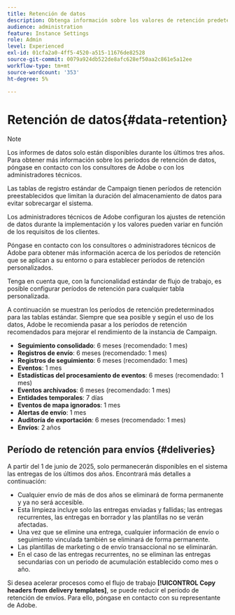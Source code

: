 ```yaml
---
title: Retención de datos
description: Obtenga información sobre los valores de retención predeterminados para las tablas estándar
audience: administration
feature: Instance Settings
role: Admin
level: Experienced
exl-id: 01cfa2a0-4ff5-4520-a515-11676de82528
source-git-commit: 0079a924db522de8afc628ef50aa2c861e5a12ee
workflow-type: tm+mt
source-wordcount: '353'
ht-degree: 5%

---
```


# Retención de datos{#data-retention}

>[!NOTE]
>
>Los informes de datos solo están disponibles durante los últimos tres años. Para obtener más información sobre los períodos de retención de datos, póngase en contacto con los consultores de Adobe o con los administradores técnicos.

Las tablas de registro estándar de Campaign tienen períodos de retención preestablecidos que limitan la duración del almacenamiento de datos para evitar sobrecargar el sistema.

Los administradores técnicos de Adobe configuran los ajustes de retención de datos durante la implementación y los valores pueden variar en función de los requisitos de los clientes.

Póngase en contacto con los consultores o administradores técnicos de Adobe para obtener más información acerca de los períodos de retención que se aplican a su entorno o para establecer períodos de retención personalizados.

Tenga en cuenta que, con la funcionalidad estándar de flujo de trabajo, es posible configurar períodos de retención para cualquier tabla personalizada.

A continuación se muestran los períodos de retención predeterminados para las tablas estándar. Siempre que sea posible y según el uso de los datos, Adobe le recomienda pasar a los períodos de retención recomendados para mejorar el rendimiento de la instancia de Campaign.

* **Seguimiento consolidado**: 6 meses (recomendado: 1 mes)
* **Registros de envío**: 6 meses (recomendado: 1 mes)
* **Registros de seguimiento**: 6 meses (recomendado: 1 mes)
* **Eventos**: 1 mes
* **Estadísticas del procesamiento de eventos**: 6 meses (recomendado: 1 mes)
* **Eventos archivados**: 6 meses (recomendado: 1 mes)
* **Entidades temporales**: 7 días
* **Eventos de mapa ignorados**: 1 mes
* **Alertas de envío**: 1 mes
* **Auditoría de exportación**: 6 meses (recomendado: 1 mes)
* **Envíos**: 2 años

## Período de retención para envíos {#deliveries}

<!-- By default, the retention period for deliveries is unlimited.-->

A partir del 1 de junio de 2025, solo permanecerán disponibles en el sistema las entregas de los últimos dos años. Encontrará más detalles a continuación:

* Cualquier envío de más de dos años se eliminará de forma permanente y ya no será accesible.
* Esta limpieza incluye solo las entregas enviadas y fallidas; las entregas recurrentes, las entregas en borrador y las plantillas no se verán afectadas.
* Una vez que se elimine una entrega, cualquier información de envío o seguimiento vinculada también se eliminará de forma permanente.
* Las plantillas de marketing o de envío transaccional no se eliminarán.
* En el caso de las entregas recurrentes, no se eliminan las entregas secundarias con un periodo de acumulación establecido como mes o año.

Si desea acelerar procesos como el flujo de trabajo **[!UICONTROL Copy headers from delivery templates]**, se puede reducir el período de retención de envíos. Para ello, póngase en contacto con su representante de Adobe.

<!--

However, if there is a high volume of deliveries on your instance, you can update the **NmsCleanup_DeliveryPurgeDelay** option available from the **[!UICONTROL Administration]** > **[!UICONTROL Application settings]** menu.

Each time the **[!UICONTROL Database cleanup]** workflow is run, the deliveries meeting the conditions set for this option will be deleted.

-->

<!--

When updating the **NmsCleanup_DeliveryPurgeDelay** option, it is recommended to proceed gradually with multiple iterations. For example, you can start by setting the value to 300 days, then 180 days, then 120 days, and so on - making sure iterations are at least 2 days apart. Otherwise, the **[!UICONTROL Database cleanup]** workflow may take much longer because of a large number of deliveries to delete.

This action can help speeding up processes such as the **[!UICONTROL Copy headers from delivery templates]** workflow. Learn more on technical workflows in [this section](technical-workflows.md).

The default value for the **NmsCleanup_DeliveryPurgeDelay** option is `-1`. In this case, no delivery is deleted.

For example, if you set it to `180`, any non-template deliveries that have not been updated in the last 180 days will be deleted when the **[!UICONTROL Database cleanup]** workflow is run.

-->


